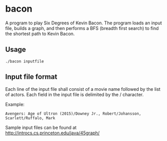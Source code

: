 # bacon
A program to play Six Degrees of Kevin Bacon.  The program loads an input file, builds a graph, and then performs a BFS (breadth first search) to find the shortest path to Kevin Bacon.

## Usage
    ./bacon inputfile

## Input file format
Each line of the input file shall consist of a movie name followed by the list of actors.  Each field in the input file is delimited by the / character.

Example:

    Avengers: Age of Ultron (2015)/Downey Jr., Robert/Johansson, Scarlett/Ruffalo, Mark

Sample input files can be found at http://introcs.cs.princeton.edu/java/45graph/
